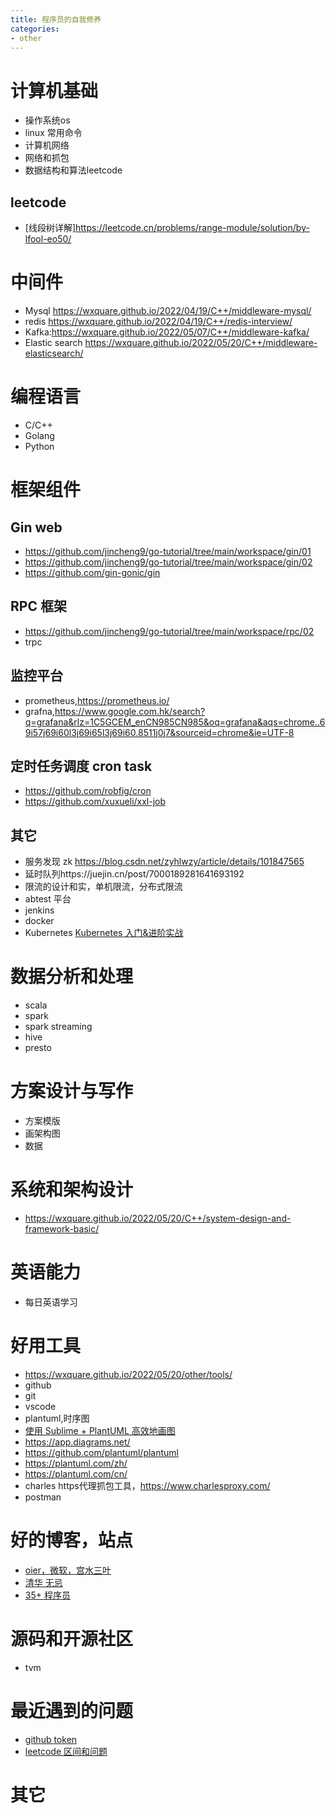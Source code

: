 ```yaml
---
title: 程序员的自我修养
categories: 
- other
---
```



# 计算机基础
- 操作系统os
- linux 常用命令
- 计算机网络
- 网络和抓包
- 数据结构和算法leetcode

## leetcode
- [线段树详解]https://leetcode.cn/problems/range-module/solution/by-lfool-eo50/

# 中间件
- Mysql https://wxquare.github.io/2022/04/19/C++/middleware-mysql/
- redis https://wxquare.github.io/2022/04/19/C++/redis-interview/
- Kafka:https://wxquare.github.io/2022/05/07/C++/middleware-kafka/
- Elastic search https://wxquare.github.io/2022/05/20/C++/middleware-elasticsearch/

# 编程语言
- C/C++
- Golang
- Python

# 框架组件
## Gin web 
- https://github.com/jincheng9/go-tutorial/tree/main/workspace/gin/01
- https://github.com/jincheng9/go-tutorial/tree/main/workspace/gin/02
- https://github.com/gin-gonic/gin

## RPC 框架
- https://github.com/jincheng9/go-tutorial/tree/main/workspace/rpc/02
- trpc


## 监控平台
- prometheus,https://prometheus.io/
- grafna,https://www.google.com.hk/search?q=grafana&rlz=1C5GCEM_enCN985CN985&oq=grafana&aqs=chrome..69i57j69i60l3j69i65l3j69i60.8511j0j7&sourceid=chrome&ie=UTF-8


## 定时任务调度 cron task
- https://github.com/robfig/cron
- https://github.com/xuxueli/xxl-job

## 其它
- 服务发现 zk https://blog.csdn.net/zyhlwzy/article/details/101847565
- 延时队列https://juejin.cn/post/7000189281641693192
- 限流的设计和实，单机限流，分布式限流
- abtest 平台
- jenkins
- docker
- Kubernetes [Kubernetes 入门&进阶实战](https://zhuanlan.zhihu.com/p/339008746)

# 数据分析和处理
- scala
- spark
- spark streaming
- hive
- presto

# 方案设计与写作
- 方案模版
- 画架构图
- 数据

# 系统和架构设计
- https://wxquare.github.io/2022/05/20/C++/system-design-and-framework-basic/

# 英语能力
- 每日英语学习


# 好用工具
- https://wxquare.github.io/2022/05/20/other/tools/
- github
- git
- vscode
- plantuml,时序图
- [使用 Sublime + PlantUML 高效地画图](https://www.jianshu.com/p/e92a52770832)
- https://app.diagrams.net/
- https://github.com/plantuml/plantuml
- https://plantuml.com/zh/
- https://plantuml.com/cn/
- charles https代理抓包工具，https://www.charlesproxy.com/
- postman 



# 好的博客，站点
- [oier，微软，宫水三叶](https://leetcode.cn/u/ac_oier/)
- [清华 无忌](https://jincheng9.github.io/)
- [35+ 程序员](https://coderscat.com/,https://catcoding.me/)


# 源码和开源社区
- tvm


# 最近遇到的问题
- [github token](https://namespaceit.com/blog/remote-support-for-password-authentication-was-removed-on-august-13-2021-please-use-a-personal-access-token-instead)
- [leetcode 区间和问题](https://leetcode.cn/problems/range-sum-query-mutable/solution/guan-yu-ge-lei-qu-jian-he-wen-ti-ru-he-x-41hv/)



# 其它



